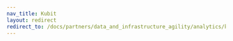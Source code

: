 ```yaml
---
nav_title: Kubit
layout: redirect
redirect_to: /docs/partners/data_and_infrastructure_agility/analytics/kubit/
---
```

